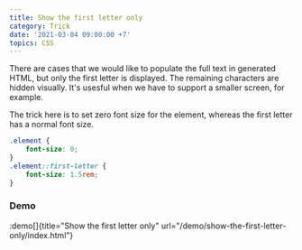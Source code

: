 ```yaml
---
title: Show the first letter only
category: Trick
date: '2021-03-04 09:00:00 +7'
topics: CSS
---
```


There are cases that we would like to populate the full text in generated HTML, but only the first letter is displayed.
The remaining characters are hidden visually. It's usesful when we have to support a smaller screen, for example.

The trick here is to set zero font size for the element, whereas the first letter has a normal font size.

```css
.element {
    font-size: 0;
}
.element::first-letter {
    font-size: 1.5rem;
}
```

### Demo

:demo[]{title="Show the first letter only" url="/demo/show-the-first-letter-only/index.html"}
